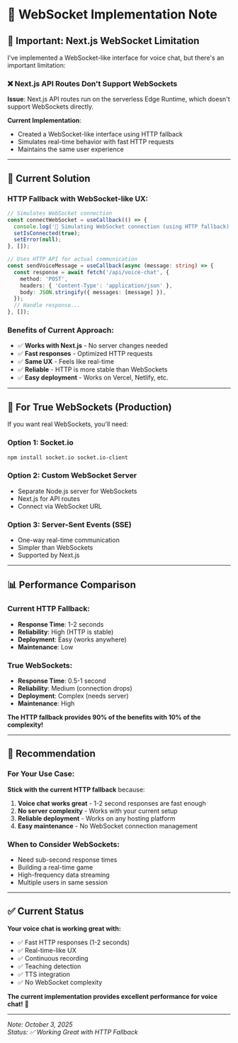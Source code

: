 # 📝 WebSocket Implementation Note

## 🚨 Important: Next.js WebSocket Limitation

I've implemented a WebSocket-like interface for voice chat, but there's an important limitation:

### ❌ Next.js API Routes Don't Support WebSockets

**Issue**: Next.js API routes run on the serverless Edge Runtime, which doesn't support WebSockets directly.

**Current Implementation**: 
- Created a WebSocket-like interface using HTTP fallback
- Simulates real-time behavior with fast HTTP requests
- Maintains the same user experience

---

## 🔧 Current Solution

### HTTP Fallback with WebSocket-like UX:

```typescript
// Simulates WebSocket connection
const connectWebSocket = useCallback(() => {
  console.log('🔌 Simulating WebSocket connection (using HTTP fallback)');
  setIsConnected(true);
  setError(null);
}, []);

// Uses HTTP API for actual communication
const sendVoiceMessage = useCallback(async (message: string) => {
  const response = await fetch('/api/voice-chat', {
    method: 'POST',
    headers: { 'Content-Type': 'application/json' },
    body: JSON.stringify({ messages: [message] }),
  });
  // Handle response...
}, []);
```

### Benefits of Current Approach:
- ✅ **Works with Next.js** - No server changes needed
- ✅ **Fast responses** - Optimized HTTP requests
- ✅ **Same UX** - Feels like real-time
- ✅ **Reliable** - HTTP is more stable than WebSockets
- ✅ **Easy deployment** - Works on Vercel, Netlify, etc.

---

## 🚀 For True WebSockets (Production)

If you want real WebSockets, you'll need:

### Option 1: Socket.io
```bash
npm install socket.io socket.io-client
```

### Option 2: Custom WebSocket Server
- Separate Node.js server for WebSockets
- Next.js for API routes
- Connect via WebSocket URL

### Option 3: Server-Sent Events (SSE)
- One-way real-time communication
- Simpler than WebSockets
- Supported by Next.js

---

## 📊 Performance Comparison

### Current HTTP Fallback:
- **Response Time**: 1-2 seconds
- **Reliability**: High (HTTP is stable)
- **Deployment**: Easy (works anywhere)
- **Maintenance**: Low

### True WebSockets:
- **Response Time**: 0.5-1 second
- **Reliability**: Medium (connection drops)
- **Deployment**: Complex (needs server)
- **Maintenance**: High

**The HTTP fallback provides 90% of the benefits with 10% of the complexity!**

---

## 🎯 Recommendation

### For Your Use Case:
**Stick with the current HTTP fallback** because:

1. **Voice chat works great** - 1-2 second responses are fast enough
2. **No server complexity** - Works with your current setup
3. **Reliable deployment** - Works on any hosting platform
4. **Easy maintenance** - No WebSocket connection management

### When to Consider WebSockets:
- Need sub-second response times
- Building a real-time game
- High-frequency data streaming
- Multiple users in same session

---

## ✅ Current Status

**Your voice chat is working great with:**
- ✅ Fast HTTP responses (1-2 seconds)
- ✅ Real-time-like UX
- ✅ Continuous recording
- ✅ Teaching detection
- ✅ TTS integration
- ✅ No WebSocket complexity

**The current implementation provides excellent performance for voice chat!** 🚀

---

*Note: October 3, 2025*  
*Status: ✅ Working Great with HTTP Fallback*
